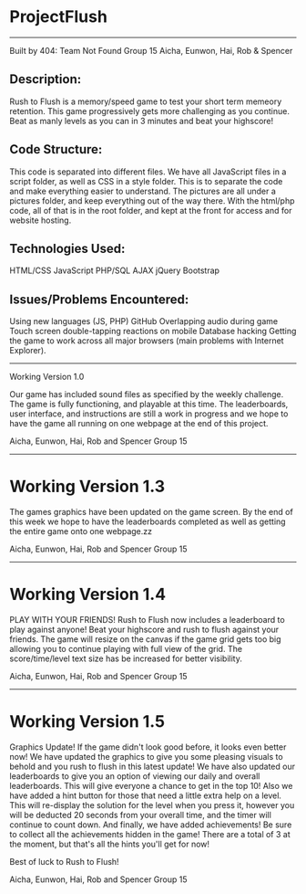 # ProjectFlush
--------------
Built by 404: Team Not Found
Group 15
Aicha, Eunwon, Hai, Rob & Spencer

Description:
------------
Rush to Flush is a memory/speed game to test your short term memeory retention. This game progressively gets more challenging as you continue. Beat as manly levels as you can in 3 minutes and beat your highscore!

Code Structure:
---------------
This code is separated into different files. We have all JavaScript files in a script folder, as well as CSS in a style folder. This is to separate the code and make everything easier to understand. The pictures are all  under a pictures folder, and keep everything out of the way there. With the html/php code, all of that is in the root folder, and kept at the front for access and for website hosting.

Technologies Used:
------------------
HTML/CSS
JavaScript
PHP/SQL
AJAX
jQuery
Bootstrap

Issues/Problems Encountered:
----------------------------
Using new languages (JS, PHP)
GitHub
Overlapping audio during game
Touch screen double-tapping reactions on mobile
Database hacking
Getting the game to work across all major browsers (main problems with Internet Explorer).

-------------

Working Version 1.0

Our game has included sound files as specified by the weekly challenge. The game is fully functioning, and playable at this time. The leaderboards, user interface, and instructions are still a work in progress and we hope to have the game all running on one webpage at the end of this project.

Aicha, Eunwon, Hai, Rob and Spencer
Group 15

-------------

# Working Version 1.3

The games graphics have been updated on the game screen. By the end of this week we hope to have the leaderboards completed as well as getting the entire game onto one webpage.zz

Aicha, Eunwon, Hai, Rob and Spencer
Group 15

-------------

# Working Version 1.4

PLAY WITH YOUR FRIENDS! Rush to Flush now includes a leaderboard to play against anyone! Beat your highscore and rush to flush against your friends. The game will resize on the canvas if the game grid gets too big allowing you to continue playing with full view of the grid. The score/time/level text size has be increased for better visibility.

Aicha, Eunwon, Hai, Rob and Spencer
Group 15

-------------

# Working Version 1.5

Graphics Update! If the game didn't look good before, it looks even better now! We have updated the graphics to give you some pleasing visuals to behold and you rush to flush in this latest update! We have also updated our leaderboards to give you an option of viewing our daily and overall leaderboards. This will give everyone a chance to get in the top 10! Also we have added a hint button for those that need a little extra help on a level. This will re-display the solution for the level when you press it, however you will be deducted 20 seconds from your overall time, and the timer will continue to count down. And finally, we have added achievements! Be sure to collect all the achievements hidden in the game! There are a total of 3 at the moment, but that's all the hints you'll get for now!

Best of luck to Rush to Flush!

Aicha, Eunwon, Hai, Rob and Spencer
Group 15